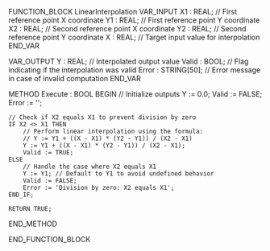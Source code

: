 FUNCTION_BLOCK LinearInterpolation
VAR_INPUT
    X1 : REAL; // First reference point X coordinate
    Y1 : REAL; // First reference point Y coordinate
    X2 : REAL; // Second reference point X coordinate
    Y2 : REAL; // Second reference point Y coordinate
    X : REAL;  // Target input value for interpolation
END_VAR

VAR_OUTPUT
    Y : REAL; // Interpolated output value
    Valid : BOOL; // Flag indicating if the interpolation was valid
    Error : STRING[50]; // Error message in case of invalid computation
END_VAR

METHOD Execute : BOOL
BEGIN
    // Initialize outputs
    Y := 0.0;
    Valid := FALSE;
    Error := '';

    // Check if X2 equals X1 to prevent division by zero
    IF X2 <> X1 THEN
        // Perform linear interpolation using the formula:
        // Y := Y1 + ((X - X1) * (Y2 - Y1)) / (X2 - X1)
        Y := Y1 + ((X - X1) * (Y2 - Y1)) / (X2 - X1);
        Valid := TRUE;
    ELSE
        // Handle the case where X2 equals X1
        Y := Y1; // Default to Y1 to avoid undefined behavior
        Valid := FALSE;
        Error := 'Division by zero: X2 equals X1';
    END_IF;

    RETURN TRUE;
END_METHOD

END_FUNCTION_BLOCK
